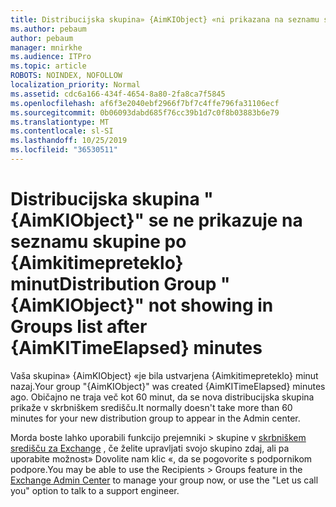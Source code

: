 ```yaml
---
title: Distribucijska skupina» {AimKIObject} «ni prikazana na seznamu skupine po {Aimkitimepreteklo} minut
ms.author: pebaum
author: pebaum
manager: mnirkhe
ms.audience: ITPro
ms.topic: article
ROBOTS: NOINDEX, NOFOLLOW
localization_priority: Normal
ms.assetid: cdc6a166-434f-4654-8a80-2fa8ca7f5845
ms.openlocfilehash: af6f3e2040ebf2966f7bf7c4ffe796fa31106ecf
ms.sourcegitcommit: 0b06093dabd685f76cc39b1d7c0f8b03883b6e79
ms.translationtype: MT
ms.contentlocale: sl-SI
ms.lasthandoff: 10/25/2019
ms.locfileid: "36530511"
---
```

# <a name="distribution-group-aimkiobject-not-showing-in-groups-list-after-aimkitimeelapsed-minutes"></a><span data-ttu-id="eb641-102">Distribucijska skupina "{AimKIObject}" se ne prikazuje na seznamu skupine po {Aimkitimepreteklo} minut</span><span class="sxs-lookup"><span data-stu-id="eb641-102">Distribution Group "{AimKIObject}" not showing in Groups list after {AimKITimeElapsed} minutes</span></span>

<span data-ttu-id="eb641-103">Vaša skupina» {AimKIObject} «je bila ustvarjena {Aimkitimepreteklo} minut nazaj.</span><span class="sxs-lookup"><span data-stu-id="eb641-103">Your group "{AimKIObject}" was created {AimKITimeElapsed} minutes ago.</span></span> <span data-ttu-id="eb641-104">Običajno ne traja več kot 60 minut, da se nova distribucijska skupina prikaže v skrbniškem središču.</span><span class="sxs-lookup"><span data-stu-id="eb641-104">It normally doesn't take more than 60 minutes for your new distribution group to appear in the Admin center.</span></span>
  
<span data-ttu-id="eb641-105">Morda boste lahko uporabili funkcijo prejemniki > skupine v [skrbniškem središču za Exchange](https://outlook.office365.com/ecp/?rfr=Admin_o365&amp;exsvurl=1&amp;mkt=en-US.aspx) , če želite upravljati svojo skupino zdaj, ali pa uporabite možnost» Dovolite nam klic «, da se pogovorite s podpornikom podpore.</span><span class="sxs-lookup"><span data-stu-id="eb641-105">You may be able to use the Recipients > Groups feature in the [Exchange Admin Center](https://outlook.office365.com/ecp/?rfr=Admin_o365&amp;exsvurl=1&amp;mkt=en-US.aspx) to manage your group now, or use the "Let us call you" option to talk to a support engineer.</span></span> 
  

